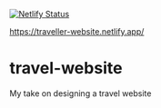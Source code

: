 [![Netlify Status](https://api.netlify.com/api/v1/badges/09aa06c0-9208-4a06-a7c1-117f4ee73105/deploy-status)](https://app.netlify.com/sites/traveller-website/deploys)

https://traveller-website.netlify.app/

# travel-website
My take on designing a travel website
